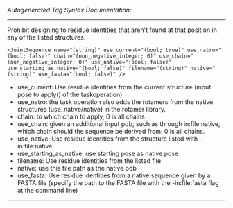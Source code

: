 _Autogenerated Tag Syntax Documentation:_

---
Prohibit designing to residue identities that aren't found at that position in any of the listed structures:

```
<JointSequence name="(string)" use_current="(bool; true)" use_natro="(bool; false)" chain="(non_negative_integer; 0)" use_chain="(non_negative_integer; 0)" use_native="(bool; false)" use_starting_as_native="(bool; false)" filename="(string)" native="(string)" use_fasta="(bool; false)" />
```

-   use_current: Use residue identities from the current structure (input pose to apply() of the taskoperation)
-   use_natro: the task operation also adds the rotamers from the native structures (use_native/native) in the rotamer library.
-   chain: to which chain to apply, 0 is all chains
-   use_chain: given an additional input pdb, such as through in:file:native, which chain should the sequence be derived from. 0 is all chains.
-   use_native: Use residue identities from the structure listed with -in:file:native
-   use_starting_as_native: use starting pose as native pose
-   filename: Use residue identities from the listed file
-   native: use this file path as the native pdb
-   use_fasta: Use residue identities from a native sequence given by a FASTA file (specify the path to the FASTA file with the -in:file:fasta flag at the command line)

---
